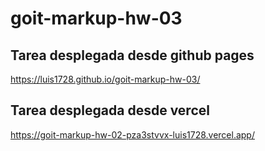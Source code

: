 # goit-markup-hw-03

## Tarea desplegada desde github pages
https://luis1728.github.io/goit-markup-hw-03/

## Tarea desplegada desde vercel
https://goit-markup-hw-02-pza3stvvx-luis1728.vercel.app/
